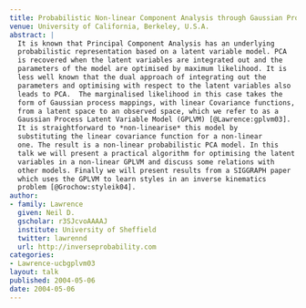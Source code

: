 ```yaml
---
title: Probabilistic Non-linear Component Analysis through Gaussian Process Latent Variable Models
venue: University of California, Berkeley, U.S.A.
abstract: |
  It is known that Principal Component Analysis has an underlying
  probabilistic representation based on a latent variable model. PCA
  is recovered when the latent variables are integrated out and the
  parameters of the model are optimised by maximum likelihood. It is
  less well known that the dual approach of integrating out the
  parameters and optimising with respect to the latent variables also
  leads to PCA.  The marginalised likelihood in this case takes the
  form of Gaussian process mappings, with linear Covariance functions,
  from a latent space to an observed space, which we refer to as a
  Gaussian Process Latent Variable Model (GPLVM) [@Lawrence:gplvm03]. 
  It is straightforward to *non-linearise* this model by
  substituting the linear covariance function for a non-linear
  one. The result is a non-linear probabilistic PCA model. In this
  talk we will present a practical algorithm for optimising the latent
  variables in a non-linear GPLVM and discuss some relations with
  other models. Finally we will present results from a SIGGRAPH paper
  which uses the GPLVM to learn styles in an inverse kinematics
  problem [@Grochow:styleik04].
author:
- family: Lawrence
  given: Neil D.
  gscholar: r3SJcvoAAAAJ
  institute: University of Sheffield
  twitter: lawrennd
  url: http://inverseprobability.com
categories:
- Lawrence-ucbgplvm03
layout: talk
published: 2004-05-06
date: 2004-05-06
---
```

